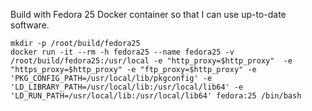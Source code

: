Build with Fedora 25 Docker container so that I can use up-to-date software.
 
    mkdir -p /root/build/fedora25
    docker run -it --rm -h fedora25 --name fedora25 -v /root/build/fedora25:/usr/local -e "http_proxy=$http_proxy"  -e "https_proxy=$http_proxy" -e "ftp_proxy=$http_proxy" -e 'PKG_CONFIG_PATH=/usr/local/lib/pkgconfig' -e 'LD_LIBRARY_PATH=/usr/local/lib:/usr/local/lib64' -e 'LD_RUN_PATH=/usr/local/lib:/usr/local/lib64' fedora:25 /bin/bash
